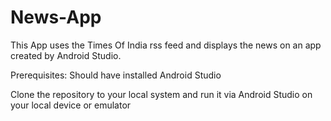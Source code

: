 # News-App
This App uses the Times Of India rss feed and displays the news on an app created by Android Studio.


Prerequisites:
Should have installed Android Studio

Clone the repository to your local system and run it via Android Studio on your local device or emulator
